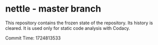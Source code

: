 # nettle - master branch

This repository contains the frozen state of the repository.
Its history is cleared. It is used only for static code
analysis with Codacy.

Commit Time: 1724813533